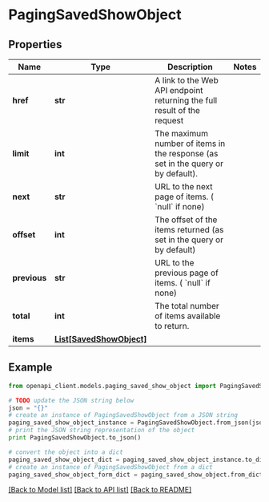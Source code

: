 # PagingSavedShowObject


## Properties
Name | Type | Description | Notes
------------ | ------------- | ------------- | -------------
**href** | **str** | A link to the Web API endpoint returning the full result of the request  | 
**limit** | **int** | The maximum number of items in the response (as set in the query or by default).  | 
**next** | **str** | URL to the next page of items. ( &#x60;null&#x60; if none)  | 
**offset** | **int** | The offset of the items returned (as set in the query or by default)  | 
**previous** | **str** | URL to the previous page of items. ( &#x60;null&#x60; if none)  | 
**total** | **int** | The total number of items available to return.  | 
**items** | [**List[SavedShowObject]**](SavedShowObject.md) |  | 

## Example

```python
from openapi_client.models.paging_saved_show_object import PagingSavedShowObject

# TODO update the JSON string below
json = "{}"
# create an instance of PagingSavedShowObject from a JSON string
paging_saved_show_object_instance = PagingSavedShowObject.from_json(json)
# print the JSON string representation of the object
print PagingSavedShowObject.to_json()

# convert the object into a dict
paging_saved_show_object_dict = paging_saved_show_object_instance.to_dict()
# create an instance of PagingSavedShowObject from a dict
paging_saved_show_object_form_dict = paging_saved_show_object.from_dict(paging_saved_show_object_dict)
```
[[Back to Model list]](../README.md#documentation-for-models) [[Back to API list]](../README.md#documentation-for-api-endpoints) [[Back to README]](../README.md)


